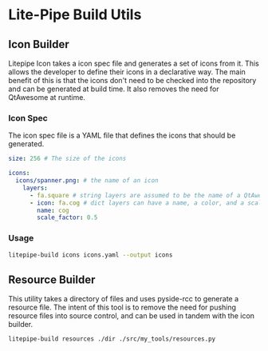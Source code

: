 # Lite-Pipe Build Utils

## Icon Builder

Litepipe Icon takes a icon spec file and generates a set of icons from it. This allows the developer to define their
icons in a declarative way. The main benefit of this is that the icons don't need to be checked into the repository and
can be generated at build time. It also removes the need for QtAwesome at runtime.

### Icon Spec

The icon spec file is a YAML file that defines the icons that should be generated.

``` yaml
size: 256 # The size of the icons

icons:
  icons/spanner.png: # the name of an icon
    layers: 
      - fa.square # string layers are assumed to be the name of a QtAwesome icon, and will always be black
      - icon: fa.cog # dict layers can have a name, a color, and a scale_factor
        name: cog
        scale_factor: 0.5       
```

### Usage

``` bash
litepipe-build icons icons.yaml --output icons
```

## Resource Builder

This utility takes a directory of files and uses pyside-rcc to generate a resource file. The intent of this tool is to
remove the need for pushing resource files into source control, and can be used in tandem with the icon builder.

``` bash
litepipe-build resources ./dir ./src/my_tools/resources.py
```